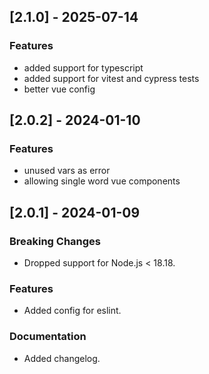 ## [2.1.0] - 2025-07-14
### Features
- added support for typescript
- added support for vitest and cypress tests
- better vue config

## [2.0.2] - 2024-01-10
### Features
- unused vars as error
- allowing single word vue components

## [2.0.1] - 2024-01-09
### Breaking Changes
- Dropped support for Node.js < 18.18.

### Features
- Added config for eslint.

### Documentation
- Added changelog.